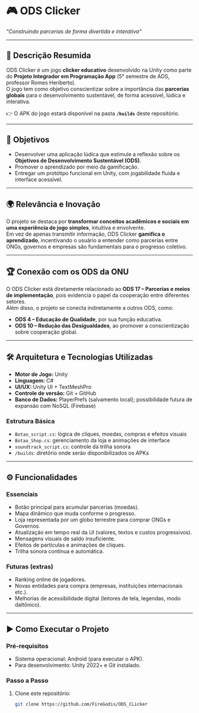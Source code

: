 # 🎮 ODS Clicker  
*"Construindo parcerias de forma divertida e interativa"*  

---

## 📌 Descrição Resumida  
ODS Clicker é um jogo **clicker educativo** desenvolvido na Unity como parte do **Projeto Integrador em Programação App** (5° semestre de ADS, professor Romes Heriberto).  
O jogo tem como objetivo conscientizar sobre a importância das **parcerias globais** para o desenvolvimento sustentável, de forma acessível, lúdica e interativa.  

👉 O APK do jogo estará disponível na pasta **`/builds`** deste repositório.  

---

## 🎯 Objetivos  
- Desenvolver uma aplicação lúdica que estimule a reflexão sobre os **Objetivos de Desenvolvimento Sustentável (ODS)**.  
- Promover o aprendizado por meio da gamificação.  
- Entregar um protótipo funcional em Unity, com jogabilidade fluida e interface acessível.  

---

## 🌍 Relevância e Inovação  
O projeto se destaca por **transformar conceitos acadêmicos e sociais em uma experiência de jogo simples**, intuitiva e envolvente.  
Em vez de apenas transmitir informação, ODS Clicker **gamifica o aprendizado**, incentivando o usuário a entender como parcerias entre ONGs, governos e empresas são fundamentais para o progresso coletivo.  

---

## 🏆 Conexão com os ODS da ONU  
O ODS Clicker está diretamente relacionado ao **ODS 17 – Parcerias e meios de implementação**, pois evidencia o papel da cooperação entre diferentes setores.  
Além disso, o projeto se conecta indiretamente a outros ODS, como:  
- **ODS 4 – Educação de Qualidade**, por sua função educativa.  
- **ODS 10 – Redução das Desigualdades**, ao promover a conscientização sobre cooperação global.  

---

## 🛠️ Arquitetura e Tecnologias Utilizadas  
- **Motor de Jogo:** Unity  
- **Linguagem:** C#  
- **UI/UX:** Unity UI + TextMeshPro  
- **Controle de versão:** Git + GitHub  
- **Banco de Dados:** PlayerPrefs (salvamento local); possibilidade futura de expansão com NoSQL (Firebase)  

### Estrutura Básica  
- `Botao_script.cs`: lógica de cliques, moedas, compras e efeitos visuais  
- `Botao_Shop.cs`: gerenciamento da loja e animações de interface  
- `soundtrack_script.cs`: controle da trilha sonora  
- `/builds`: diretório onde serão disponibilizados os APKs  

---

## ⚙️ Funcionalidades  
### Essenciais  
- Botão principal para acumular parcerias (moedas).  
- Mapa dinâmico que muda conforme o progresso.  
- Loja representada por um globo terrestre para comprar ONGs e Governos.  
- Atualização em tempo real da UI (valores, textos e custos progressivos).  
- Mensagens visuais de saldo insuficiente.  
- Efeitos de partículas e animações de cliques.  
- Trilha sonora contínua e automática.  

### Futuras (extras)  
- Ranking online de jogadores.  
- Novas entidades para compra (empresas, instituições internacionais etc.).  
- Melhorias de acessibilidade digital (leitores de tela, legendas, modo daltônico).  

---

## ▶️ Como Executar o Projeto  
### Pré-requisitos  
- Sistema operacional: Android (para executar o APK).  
- Para desenvolvimento: Unity 2022+ e Git instalado.  

### Passo a Passo  
1. Clone este repositório:  
   ```bash
   git clone https://github.com/FireGodis/ODS_CLicker
